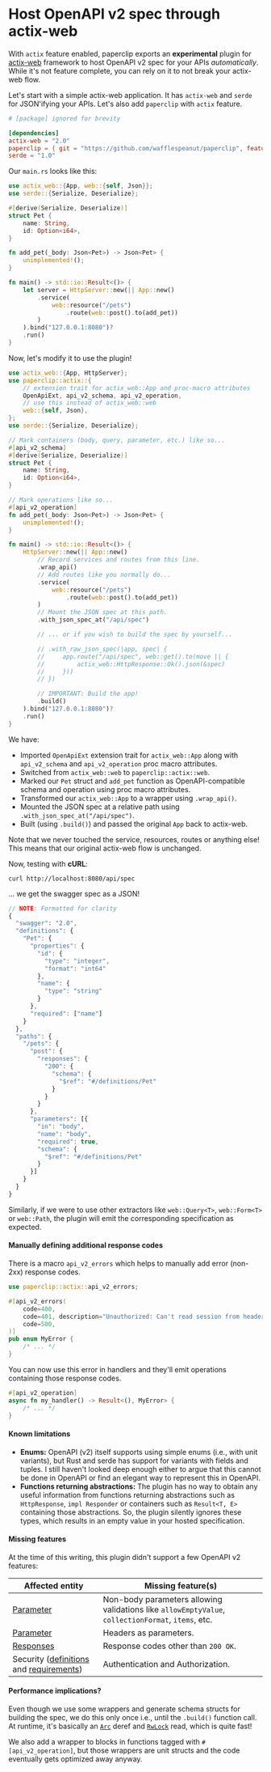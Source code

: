 # Host OpenAPI v2 spec through actix-web

With `actix` feature enabled, paperclip exports an **experimental** plugin for [actix-web](https://github.com/actix/actix-web) framework to host OpenAPI v2 spec for your APIs *automatically*. While it's not feature complete, you can rely on it to not break your actix-web flow.

Let's start with a simple actix-web application. It has `actix-web` and `serde` for JSON'ifying your APIs. Let's also add `paperclip` with `actix` feature.

```toml
# [package] ignored for brevity

[dependencies]
actix-web = "2.0"
paperclip = { git = "https://github.com/wafflespeanut/paperclip", features = ["actix"] }
serde = "1.0"
```

Our `main.rs` looks like this:

```rust
use actix_web::{App, web::{self, Json}};
use serde::{Serialize, Deserialize};

#[derive(Serialize, Deserialize)]
struct Pet {
    name: String,
    id: Option<i64>,
}

fn add_pet(_body: Json<Pet>) -> Json<Pet> {
    unimplemented!();
}

fn main() -> std::io::Result<()> {
    let server = HttpServer::new(|| App::new()
        .service(
            web::resource("/pets")
                .route(web::post().to(add_pet))
        )
    ).bind("127.0.0.1:8080")?
    .run()
}
```

Now, let's modify it to use the plugin!

```rust
use actix_web::{App, HttpServer};
use paperclip::actix::{
    // extension trait for actix_web::App and proc-macro attributes
    OpenApiExt, api_v2_schema, api_v2_operation,
    // use this instead of actix_web::web
    web::{self, Json},
};
use serde::{Serialize, Deserialize};

// Mark containers (body, query, parameter, etc.) like so...
#[api_v2_schema]
#[derive(Serialize, Deserialize)]
struct Pet {
    name: String,
    id: Option<i64>,
}

// Mark operations like so...
#[api_v2_operation]
fn add_pet(_body: Json<Pet>) -> Json<Pet> {
    unimplemented!();
}

fn main() -> std::io::Result<()> {
    HttpServer::new(|| App::new()
        // Record services and routes from this line.
        .wrap_api()
        // Add routes like you normally do...
        .service(
            web::resource("/pets")
                .route(web::post().to(add_pet))
        )
        // Mount the JSON spec at this path.
        .with_json_spec_at("/api/spec")

        // ... or if you wish to build the spec by yourself...

        // .with_raw_json_spec(|app, spec| {
        //     app.route("/api/spec", web::get().to(move || {
        //         actix_web::HttpResponse::Ok().json(&spec)
        //     }))
        // })

        // IMPORTANT: Build the app!
        .build()
    ).bind("127.0.0.1:8080")?
    .run()
}
```

We have:

 - Imported `OpenApiExt` extension trait for `actix_web::App` along with `api_v2_schema` and `api_v2_operation` proc macro attributes.
 - Switched from `actix_web::web` to `paperclip::actix::web`.
 - Marked our `Pet` struct and `add_pet` function as OpenAPI-compatible schema and operation using proc macro attributes.
 - Transformed our `actix_web::App` to a wrapper using `.wrap_api()`.
 - Mounted the JSON spec at a relative path using `.with_json_spec_at("/api/spec")`.
 - Built (using `.build()`) and passed the original `App` back to actix-web.

Note that we never touched the service, resources, routes or anything else! This means that our original actix-web flow is unchanged.

Now, testing with **cURL**:

```
curl http://localhost:8080/api/spec
```

... we get the swagger spec as a JSON!

```js
// NOTE: Formatted for clarity
{
  "swagger": "2.0",
  "definitions": {
    "Pet": {
      "properties": {
        "id": {
          "type": "integer",
          "format": "int64"
        },
        "name": {
          "type": "string"
        }
      },
      "required": ["name"]
    }
  },
  "paths": {
    "/pets": {
      "post": {
        "responses": {
          "200": {
            "schema": {
              "$ref": "#/definitions/Pet"
            }
          }
        }
      },
      "parameters": [{
        "in": "body",
        "name": "body",
        "required": true,
        "schema": {
          "$ref": "#/definitions/Pet"
        }
      }]
    }
  }
}
```

Similarly, if we were to use other extractors like `web::Query<T>`, `web::Form<T>` or `web::Path`, the plugin will emit the corresponding specification as expected.

#### Manually defining additional response codes

There is a macro `api_v2_errors` which helps to manually add error (non-2xx) response codes.

```rust
use paperclip::actix::api_v2_errors;

#[api_v2_errors(
    code=400,
    code=401, description="Unauthorized: Can't read session from header",
    code=500,
)]
pub enum MyError {
    /* ... */
}
```

You can now use this error in handlers and they'll emit operations containing those response codes.

```rust
#[api_v2_operation]
async fn my_handler() -> Result<(), MyError> {
    /* ... */
}
```

#### Known limitations

- **Enums:** OpenAPI (v2) itself supports using simple enums (i.e., with unit variants), but Rust and serde has support for variants with fields and tuples. I still haven't looked deep enough either to argue that this cannot be done in OpenAPI or find an elegant way to represent this in OpenAPI.
- **Functions returning abstractions:** The plugin has no way to obtain any useful information from functions returning abstractions such as `HttpResponse`, `impl Responder` or containers such as `Result<T, E>` containing those abstractions. So, the plugin silently ignores these types, which results in an empty value in your hosted specification.

#### Missing features

At the time of this writing, this plugin didn't support a few OpenAPI v2 features:

Affected entity | Missing feature(s)
--------------- | ---------------
[Parameter](https://github.com/OAI/OpenAPI-Specification/blob/master/versions/2.0.md#parameter-object) | Non-body parameters allowing validations like `allowEmptyValue`, `collectionFormat`, `items`, etc.
[Parameter](https://github.com/OAI/OpenAPI-Specification/blob/master/versions/2.0.md#parameter-object) | Headers as parameters.
[Responses](https://github.com/OAI/OpenAPI-Specification/blob/master/versions/2.0.md#responsesObject) | Response codes other than `200 OK`.
Security ([definitions](https://github.com/OAI/OpenAPI-Specification/blob/master/versions/2.0.md#securityDefinitionsObject) and [requirements](https://github.com/OAI/OpenAPI-Specification/blob/master/versions/2.0.md#securityRequirementObject)) | Authentication and Authorization.

#### Performance implications?

Even though we use some wrappers and generate schema structs for building the spec, we do this only once i.e., until the `.build()` function call. At runtime, it's basically an [`Arc`](https://doc.rust-lang.org/std/sync/struct.Arc.html) deref and [`RwLock`](https://docs.rs/parking_lot/*/parking_lot/type.RwLock.html) read, which is quite fast!

We also add a wrapper to blocks in functions tagged with `#[api_v2_operation]`, but those wrappers are unit structs and the code eventually gets optimized away anyway.
